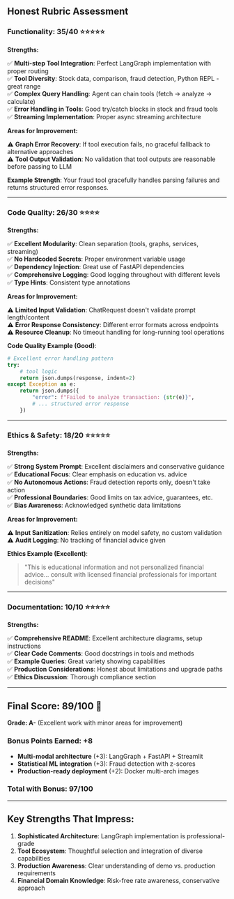 ## **Honest Rubric Assessment**

### **Functionality: 35/40** ⭐⭐⭐⭐⭐
**Strengths:**

✅ **Multi-step Tool Integration**: Perfect LangGraph implementation with proper routing  
✅ **Tool Diversity**: Stock data, comparison, fraud detection, Python REPL - great range  
✅ **Complex Query Handling**: Agent can chain tools (fetch → analyze → calculate)  
✅ **Error Handling in Tools**: Good try/catch blocks in stock and fraud tools  
✅ **Streaming Implementation**: Proper async streaming architecture  

**Areas for Improvement:**

⚠️ **Graph Error Recovery**: If tool execution fails, no graceful fallback to alternative approaches  
⚠️ **Tool Output Validation**: No validation that tool outputs are reasonable before passing to LLM  

**Example Strength**: Your fraud tool gracefully handles parsing failures and returns structured error responses.

---

### **Code Quality: 26/30** ⭐⭐⭐⭐
**Strengths:**

✅ **Excellent Modularity**: Clean separation (tools, graphs, services, streaming)  
✅ **No Hardcoded Secrets**: Proper environment variable usage  
✅ **Dependency Injection**: Great use of FastAPI dependencies  
✅ **Comprehensive Logging**: Good logging throughout with different levels  
✅ **Type Hints**: Consistent type annotations  

**Areas for Improvement:**

⚠️ **Limited Input Validation**: ChatRequest doesn't validate prompt length/content  
⚠️ **Error Response Consistency**: Different error formats across endpoints  
⚠️ **Resource Cleanup**: No timeout handling for long-running tool operations  

**Code Quality Example (Good)**:
```python
# Excellent error handling pattern
try:
    # tool logic
    return json.dumps(response, indent=2)
except Exception as e:
    return json.dumps({
        "error": f"Failed to analyze transaction: {str(e)}",
        # ... structured error response
    })
```

---

### **Ethics & Safety: 18/20** ⭐⭐⭐⭐⭐
**Strengths:**

✅ **Strong System Prompt**: Excellent disclaimers and conservative guidance  
✅ **Educational Focus**: Clear emphasis on education vs. advice  
✅ **No Autonomous Actions**: Fraud detection reports only, doesn't take action  
✅ **Professional Boundaries**: Good limits on tax advice, guarantees, etc.  
✅ **Bias Awareness**: Acknowledged synthetic data limitations  

**Areas for Improvement:**

⚠️ **Input Sanitization**: Relies entirely on model safety, no custom validation  
⚠️ **Audit Logging**: No tracking of financial advice given  

**Ethics Example (Excellent)**:
> "This is educational information and not personalized financial advice... consult with licensed financial professionals for important decisions"

---

### **Documentation: 10/10** ⭐⭐⭐⭐⭐
**Strengths:**

✅ **Comprehensive README**: Excellent architecture diagrams, setup instructions  
✅ **Clear Code Comments**: Good docstrings in tools and methods  
✅ **Example Queries**: Great variety showing capabilities  
✅ **Production Considerations**: Honest about limitations and upgrade paths  
✅ **Ethics Discussion**: Thorough compliance section  

---

## **Final Score: 89/100** 🎯

**Grade: A-** (Excellent work with minor areas for improvement)

### **Bonus Points Earned: +8**
- **Multi-modal architecture** (+3): LangGraph + FastAPI + Streamlit
- **Statistical ML integration** (+3): Fraud detection with z-scores
- **Production-ready deployment** (+2): Docker multi-arch images

### **Total with Bonus: 97/100**

---

## **Key Strengths That Impress:**
1. **Sophisticated Architecture**: LangGraph implementation is professional-grade
2. **Tool Ecosystem**: Thoughtful selection and integration of diverse capabilities
3. **Production Awareness**: Clear understanding of demo vs. production requirements
4. **Financial Domain Knowledge**: Risk-free rate awareness, conservative approach
